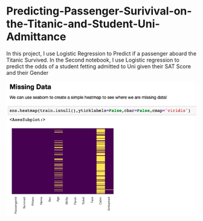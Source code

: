 # Predicting-Passenger-Surivival-on-the-Titanic-and-Student-Uni-Admittance
In this project, I use Logistic Regression to Predict if a passenger aboard the Titanic Survived. In the Second notebook, I use Logistic regression to predict the odds of a student fetting admitted to Uni given their SAT Score and their Gender

<img src='https://github.com/ErnestAsena/Predicting-Passenger-Surivival-on-the-Titanic-and-Student-Uni-Admittance/blob/main/Images/Screenshot%202021-11-10%20at%2013.06.15.png'>
